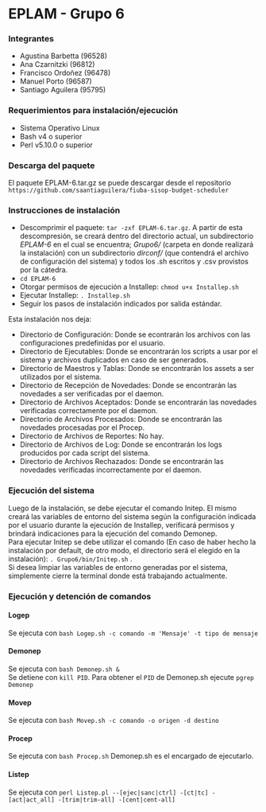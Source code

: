 # EPLAM - Grupo 6

### Integrantes
* Agustina Barbetta (96528)
* Ana Czarnitzki (96812)
* Francisco Ordoñez (96478)
* Manuel Porto (96587)
* Santiago Aguilera (95795)

### Requerimientos para instalación/ejecución
* Sistema Operativo Linux
* Bash v4 o superior
* Perl v5.10.0 o superior

### Descarga del paquete
El paquete EPLAM-6.tar.gz se puede descargar desde el repositorio `https://github.com/saantiaguilera/fiuba-sisop-budget-scheduler`

### Instrucciones de instalación
* Descomprimir el paquete: `tar -zxf EPLAM-6.tar.gz`. A partir de esta descompresión, se creará dentro del directorio actual, un subdirectorio *EPLAM-6* en el cual se encuentra; *Grupo6/* (carpeta en donde realizará la instalación) con un subdirectorio *dirconf/* (que contendrá el archivo de configuración del sistema) y todos los .sh escritos y .csv provistos por la cátedra.
* `cd EPLAM-6`
* Otorgar permisos de ejecución a Installep: `chmod u+x Installep.sh`
* Ejecutar Installep: `. Installep.sh`
* Seguir los pasos de instalación indicados por salida estándar.

Esta instalación nos deja:
* Directorio de Configuración: Donde se econtrarán los archivos con las configuraciones predefinidas por el usuario.
* Directorio de Ejecutables: Donde se encontrarán los scripts a usar por el sistema y archivos duplicados en caso de ser generados.
* Directorio de Maestros y Tablas: Donde se encontrarán los assets a ser utilizados por el sistema.
* Directorio de Recepción de Novedades:  Donde se encontrarán las novedades a ser verificadas por el daemon.
* Directorio de Archivos Aceptados: Donde se encontrarán las novedades verificadas correctamente por el daemon.
* Directorio de Archivos Procesados: Donde se encontrarán las novedades procesadas por el Procep.
* Directorio de Archivos de Reportes: No hay.
* Directorio de Archivos de Log: Donde se encontrarán los logs producidos por cada script del sistema.
* Directorio de Archivos Rechazados: Donde se encontrarán las novedades verificadas incorrectamente por el daemon.

### Ejecución del sistema
Luego de la instalación, se debe ejecutar el comando Initep. El mismo creará las variables de entorno del sistema según la configuración indicada por el usuario durante la ejecución de Installep, verificará permisos y brindará indicaciones para la ejecución del comando Demonep.  
Para ejecutar Initep se debe utilizar el comando (En caso de haber hecho la instalación por default, de otro modo, el directorio será el elegido en la instalación): `. Grupo6/bin/Initep.sh` .  
Si desea limpiar las variables de entorno generadas por el sistema, simplemente cierre la terminal donde está trabajando actualmente.

### Ejecución y detención de comandos

#### Logep
Se ejecuta con `bash Logep.sh -c comando -m 'Mensaje' -t tipo de mensaje`

#### Demonep
Se ejecuta con `bash Demonep.sh &`  
Se detiene con `kill PID`. Para obtener el `PID` de Demonep.sh ejecute `pgrep Demonep`

#### Movep
Se ejecuta con `bash Movep.sh -c comando -o origen -d destino`

#### Procep
Se ejecuta con `bash Procep.sh`
Demonep.sh es el encargado de ejecutarlo.

#### Listep
Se ejecuta con `perl Listep.pl --[ejec|sanc|ctrl] -[ct|tc] -[act|act_all] -[trim|trim-all] -[cent|cent-all]`
